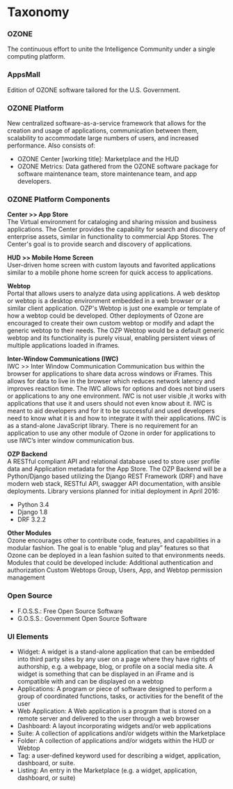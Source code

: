 # Taxonomy

### OZONE
The continuous effort to unite the Intelligence Community under a single computing platform.

### AppsMall
Edition of OZONE software tailored for the U.S. Government.

### OZONE Platform
New centralized software-as-a-service framework that allows for the creation and usage of applications, communication between them, scalability to accommodate large numbers of users, and increased performance.  Also consists of:
* OZONE Center [working title]: Marketplace and the HUD
* OZONE Metrics: Data gathered from the OZONE software package for software maintenance team, store maintenance team, and app developers.

### OZONE Platform Components
**Center >> App Store**  
The Virtual environment for cataloging and sharing mission and business applications.
The Center provides the capability for search and discovery of enterprise assets, similar in functionality to commercial App Stores. The Center's goal is to provide search and discovery of applications.

**HUD >> Mobile Home Screen**  
User-driven home screen with custom layouts and favorited applications similar to a mobile phone home screen for quick access to applications. 

**Webtop**  
Portal that allows users to analyze data using applications.
A web desktop or webtop is a desktop environment embedded in a web browser or a similar client application. OZP's Webtop is just one example or template of how a webtop could be developed. Other deployments of Ozone are encouraged to create their own custom webtop or modify and adapt the generic webtop to their needs. The OZP Webtop would be a default generic webtop and its functionality is purely visual, enabling persistent views of multiple applications loaded in iframes. 

**Inter-Window Communications (IWC)**  
IWC >> Inter Window Communication
Communication bus within the browser for applications to share data across windows or iFrames.
This allows for data to live in the browser which reduces network latency and improves reaction time. The IWC allows for options and does not bind users or applications to any one environment.  IWC is not user visible ,it works with applications that use it and users should not even know about it. IWC is meant to aid developers and for it to be successful and used developers need to know what it is and how to integrate it with their applications. IWC is as a stand-alone JavaScript library. There is no requirement for an application to use any other module of Ozone in order for applications to use IWC’s inter window communication bus.

**OZP Backend**  
A RESTful compliant API and relational database used to store user profile data and Application metadata for the App Store.
The OZP Backend will be a Python/Django based utilizing the Django REST Framework (DRF) and have modern web stack, RESTful API, swagger API documentation, with ansible deployments.
Library versions planned for initial deployment in April 2016:
  * Python 3.4
  * Django 1.8
  * DRF 3.2.2

**Other Modules**  
Ozone encourages other to contribute code, features, and capabilities in a modular fashion.  The goal is to enable “plug and play” features so that Ozone can be deployed in a lean fashion suited to that environments needs.
Modules that could be developed include:
Additional authentication and authorization 
Custom Webtops
Group, Users, App, and Webtop permission management


### Open Source
* F.O.S.S.: Free Open Source Software
* G.O.S.S.: Government Open Source Software

### UI Elements
* Widget: A widget is a stand-alone application that can be embedded into third party sites by any user on a page where they have rights of authorship, e.g. a webpage, blog, or profile on a social media site. A widget is something that can be displayed in an iFrame and is compatible with and can be displayed on a webtop
* Applications: A program or piece of software designed to perform a group of coordinated functions, tasks, or activities for the benefit of the user
* Web Application: A Web application is a program that is stored on a remote server and delivered to the user through a web browser
* Dashboard: A layout incorporating widgets and/or web applications
* Suite: A collection of applications and/or widgets within the Marketplace
* Folder: A collection of applications and/or widgets within the HUD or Webtop
* Tag: a user-defined keyword used for describing a widget, application, dashboard, or suite.
* Listing: An entry in the Marketplace (e.g. a widget, application, dashboard, or suite)